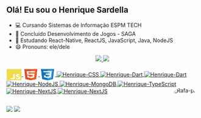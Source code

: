 
## Olá! Eu sou o Henrique Sardella

- 💻 Cursando Sistemas de Informação ESPM TECH
- 🔭 Concluído Desenvolvimento de Jogos - SAGA
- 🌱 Estudando React-Native, ReactJS, JavaScript, Java, NodeJS 
- 😄 Pronouns: ele/dele

<div align="center">
  <a href="https://github.com/henrique-sdc">
  <img height="180em" src="https://github-readme-stats.vercel.app/api?username=henrique-sdc&show_icons=true&theme=dark&include_all_commits=true&count_private=true" />
  <img height="130em" src="https://github-readme-stats.vercel.app/api/top-langs/?username=henrique-sdc&layout=compact&langs_count=7&theme=dark" />
</div>
 
  <div style="display: inline_block"><br>
  <img align="center" alt="Henrique-Js" height="30" width="40"   src="https://raw.githubusercontent.com/devicons/devicon/master/icons/javascript/javascript-plain.svg">
  <img align="center" alt="Henrique-HTML" height="30" width="40" src="https://raw.githubusercontent.com/devicons/devicon/master/icons/html5/html5-original.svg">
  <img align="center" alt="Henrique-CSS" height="30" width="40"  src="https://raw.githubusercontent.com/devicons/devicon/master/icons/css3/css3-original.svg">
  <img align="center" alt="Henrique-CSS" height="30" width="40"  src="https://cdn.jsdelivr.net/gh/devicons/devicon/icons/csharp/csharp-original.svg" />
  <img align="center" alt="Henrique-Dart" height="30" width="40" src="https://cdn.jsdelivr.net/gh/devicons/devicon/icons/dart/dart-original.svg" />
  <img align="center" alt="Henrique-Dart" height="30" width="40" src="https://cdn.jsdelivr.net/gh/devicons/devicon/icons/react/react-original.svg" />
  <img align="center" alt="Henrique-NodeJS" height="30" width="40" src="https://cdn.jsdelivr.net/gh/devicons/devicon/icons/nodejs/nodejs-original.svg" />
  <img align="center" alt="Henrique-MongoDB" height="30" width="40" src="https://cdn.jsdelivr.net/gh/devicons/devicon/icons/mongodb/mongodb-original.svg" />
  <img align="center" alt="Henrique-TypeScript" height="30" width="40"        
  src="https://raw.githubusercontent.com/gilbarbara/logos/0fabdf6def45abdfa138996fc20392e8004ad0b9/logos/nextjs-icon.svg" />
  <img align="center" alt="Henrique-NextJS" height="30" width="40" src="https://cdn.jsdelivr.net/gh/devicons/devicon/icons/typescript/typescript-original.svg" />
  <img align="center" alt="Henrique-NextJS" height="55" width="55" src="https://cdn.jsdelivr.net/gh/devicons/devicon/icons/mysql/mysql-original-wordmark.svg" />
       <img align="right" alt="Rafa-pic" height="150" style="border-radius:50px;" 
          src="https://yt3.googleusercontent.com/ytc/AIdro_lD2R3wY-e9CzFRlFDSKL8cG75Ki_7i2fKxuccByg=s176-c-k-c0x00ffffff-no-rj" >
  </div>

 ##
  <div>
  <a href = "mailto:henrique.scastro12@gmail.com">
  <img src="https://img.shields.io/badge/Gmail-D14836?style=for-the-badge&logo=gmail&logoColor=white" target="_blank"></a>
  <a href = "https://www.linkedin.com/in/henrique-sdc/">
  <img src="https://img.shields.io/badge/LinkedIn-0077B5?style=for-the-badge&logo=linkedin&logoColor=white" target="_blank"></a>

  <!-- ![Snake animation](https://github.com/henrique-sdc/henrique-sdc/blob/output/github-contribution-grid-snake.svg) -->
    
  </div>
